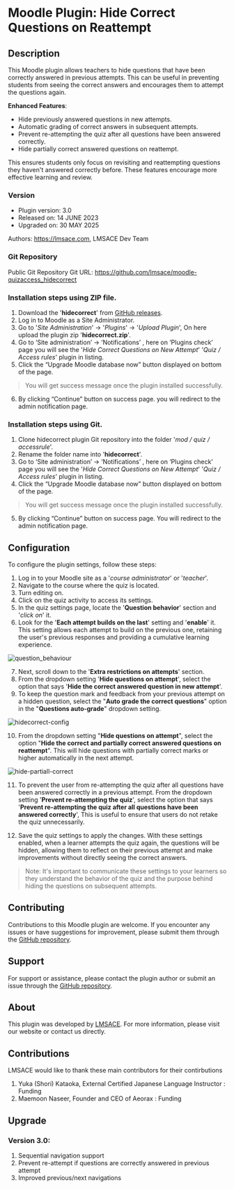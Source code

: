 # Moodle Plugin: Hide Correct Questions on Reattempt

## Description

This Moodle plugin allows teachers to hide questions that have been correctly answered in previous attempts. This can be useful in preventing students from seeing the correct answers and encourages them to attempt the questions again.

**Enhanced Features**:

- Hide previously answered questions in new attempts.
- Automatic grading of correct answers in subsequent attempts.
- Prevent re-attempting the quiz after all questions have been answered correctly.
- Hide partially correct answered questions on reattempt.

This ensures students only focus on revisiting and reattempting questions they haven't answered correctly before. These features encourage more effective learning and review.


### Version

- Plugin version: 3.0
- Released on: 14 JUNE 2023
- Upgraded on: 30 MAY 2025

Authors: https://lmsace.com, LMSACE Dev Team

### Git Repository

Public Git Repository
Git URL: https://github.com/lmsace/moodle-quizaccess_hidecorrect

### Installation steps using ZIP file.

1. Download the '**hidecorrect**' from [GitHub releases](https://github.com/lmsace/moodle-quizaccess_hidecorrect/releases).
2. Log in to Moodle as a Site Administrator.
3. Go to '*Site Administration*' -> '*Plugins*' -> '*Upload Plugin*', On here upload the plugin zip '**hidecorrect.zip**'.
4. Go to ‘Site administration’ -> ‘Notifications’ , here on ‘Plugins check’ page you will see the '*Hide Correct Questions on New Attempt*' '*Quiz / Access rules*' plugin in listing.
5. Click the “Upgrade Moodle database now” button displayed on bottom of the page.
> You will get success message once the plugin installed successfully.
6. By clicking “Continue” button on success page. you will redirect to the admin notification page.

### Installation steps using Git.

1. Clone hidecorrect plugin Git repository into the folder '*mod / quiz / accessrule*'.
2. Rename the folder name into '**hidecorrect**'.
3. Go to ‘Site administration’ -> ‘Notifications’ , here on ‘Plugins check’ page you will see the '*Hide Correct Questions on New Attempt*' '*Quiz / Access rules*' plugin in listing.
4. Click the “Upgrade Moodle database now” button displayed on bottom of the page.
> You will get success message once the plugin installed successfully.
5. By clicking “Continue” button on success page. You will redirect to the admin notification page.

## Configuration

To configure the plugin settings, follow these steps:

1. Log in to your Moodle site as a '*course administrator*' or '*teacher*'.
2. Navigate to the course where the quiz is located.
3. Turn editing on.
4. Click on the quiz activity to access its settings.
5. In the quiz settings page, locate the '**Question behavior**' section and '*click on*' it.
6. Look for the '**Each attempt builds on the last**' setting and '**enable**' it. This setting allows each attempt to build on the previous one, retaining the user's previous responses and providing a cumulative learning experience.

![question_behaviour](https://github.com/lmsace/moodle-quizaccess_hidecorrect/assets/98076459/16fa0ea9-f751-4141-a221-7fa73679563b)

7. Next, scroll down to the '**Extra restrictions on attempts**' section.
8. From the dropdown setting '**Hide questions on attempt**', select the option that says '**Hide the correct answered question in new attempt**'.
9. To keep the question mark and feedback from your previous attempt on a hidden question, select the "**Auto grade the correct questions**" option in the "**Questions auto-grade**" dropdown setting.

![hidecorrect-config](https://github.com/lmsace/moodle-quizaccess_hidecorrect/assets/57126778/4bb293e0-d5bc-4191-879c-797b214d7879)

10. From the dropdown setting "**Hide questions on attempt**", select the option "**Hide the correct and partially correct answered questions on reattempt**". This will hide questions with partially correct marks or higher automatically in the next attempt.

![hide-partiall-correct](https://github.com/lmsace/moodle-quizaccess_hidecorrect/assets/98076459/77962a5e-346f-4b8f-901e-38d2fd370caf)

11. To prevent the user from re-attempting the quiz after all questions have been answered correctly in a previous attempt. From the dropdown setting '**Prevent re-attempting the quiz**', select the option that says '**Prevent re-attempting the quiz after all questions have been answered correctly**', This is useful to ensure that users do not retake the quiz unnecessarily.

12. Save the quiz settings to apply the changes.
With these settings enabled, when a learner attempts the quiz again, the questions will be hidden, allowing them to reflect on their previous attempt and make improvements without directly seeing the correct answers.

> Note: It's important to communicate these settings to your learners so they understand the behavior of the quiz and the purpose behind hiding the questions on subsequent attempts.

## Contributing
Contributions to this Moodle plugin are welcome. If you encounter any issues or have suggestions for improvement, please submit them through the [GitHub repository](https://github.com/lmsace/mmoodle-quizaccess_hidecorrect/issues).

## Support
For support or assistance, please contact the plugin author or submit an issue through the [GitHub repository](https://github.com/lmsace/moodle-quizaccess_hidecorrect/issues).

## About
This plugin was developed by [LMSACE](https://lmsace.com/). For more information, please visit our website or contact us directly.

## Contributions
LMSACE would like to thank these main contributors for their contirbutions

   1. Yuka (Shori) Kataoka, External Certified Japanese Language Instructor : Funding
   2. Maemoon Naseer, Founder and CEO of Aeorax : Funding

## Upgrade

### Version 3.0:

   1. Sequential navigation support
   2. Prevent re-attempt if questions are correctly answered in previous attempt
   3. Improved previous/next navigations

